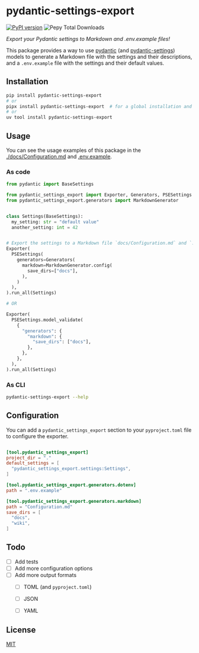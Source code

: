 # pydantic-settings-export

[![PyPI version](https://img.shields.io/pypi/v/pydantic-settings-export?logo=pypi&label=pydantic-settings-export)](https://pypi.org/project/pydantic-settings-export/)
![Pepy Total Downloads](https://img.shields.io/pepy/dt/pydantic-settings-export)

*Export your Pydantic settings to Markdown and .env.example files!*

This package provides a way to use [pydantic](https://docs.pydantic.dev/) (and [pydantic-settings](https://docs.pydantic.dev/latest/concepts/pydantic_settings/)) models to generate a Markdown file with the settings and their descriptions, and a `.env.example` file with the settings and their default values.

## Installation

```bash
pip install pydantic-settings-export
# or
pipx install pydantic-settings-export  # for a global installation and using as a CLI
# or
uv tool install pydantic-settings-export
```

## Usage

You can see the usage examples of this package in the [./docs/Configuration.md](https://github.com/jag-k/pydantic-settings-export/blob/main/docs/Configuration.md) and [.env.example](https://github.com/jag-k/pydantic-settings-export/blob/main/.env.example).

### As code

```python
from pydantic import BaseSettings

from pydantic_settings_export import Exporter, Generators, PSESettings
from pydantic_settings_export.generators import MarkdownGenerator


class Settings(BaseSettings):
  my_setting: str = "default value"
  another_setting: int = 42


# Export the settings to a Markdown file `docs/Configuration.md` and `.env.example` file
Exporter(
  PSESettings(
    generators=Generators(
      markdown=MarkdownGenerator.config(
        save_dirs=["docs"],
      ),
    )
  ),
).run_all(Settings)

# OR

Exporter(
  PSESettings.model_validate(
    {
      "generators": {
        "markdown": {
          "save_dirs": ["docs"],
        },
      },
    },
  ),
).run_all(Settings)
```

### As CLI

```bash
pydantic-settings-export --help
```

## Configuration

You can add a `pydantic_settings_export` section to your `pyproject.toml` file to configure the exporter.

```toml

[tool.pydantic_settings_export]
project_dir = "."
default_settings = [
  "pydantic_settings_export.settings:Settings",
]

[tool.pydantic_settings_export.generators.dotenv]
path = ".env.example"

[tool.pydantic_settings_export.generators.markdown]
path = "Configuration.md"
save_dirs = [
  "docs",
  "wiki",
]
```

## Todo

- [ ] Add tests
- [ ] Add more configuration options
- [ ] Add more output formats
  - [ ] TOML (and `pyproject.toml`)
  - [ ] JSON
  - [ ] YAML


## License

[MIT](https://github.com/jag-k/pydantic-settings-export/blob/main/LICENCE)
